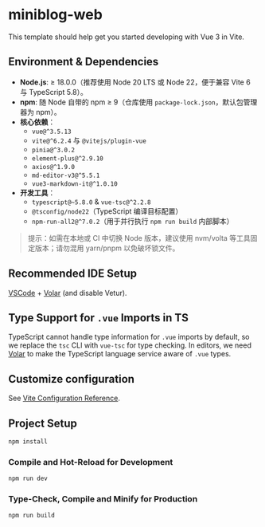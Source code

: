 # miniblog-web

This template should help get you started developing with Vue 3 in Vite.

## Environment & Dependencies

- **Node.js**: ≥ 18.0.0（推荐使用 Node 20 LTS 或 Node 22，便于兼容 Vite 6 与 TypeScript 5.8）。
- **npm**: 随 Node 自带的 npm ≥ 9（仓库使用 `package-lock.json`，默认包管理器为 npm）。
- **核心依赖**：
 	- `vue@^3.5.13`
 	- `vite@^6.2.4` 与 `@vitejs/plugin-vue`
 	- `pinia@^3.0.2`
 	- `element-plus@^2.9.10`
 	- `axios@^1.9.0`
 	- `md-editor-v3@^5.5.1`
 	- `vue3-markdown-it@^1.0.10`
- **开发工具**：
 	- `typescript@~5.8.0` & `vue-tsc@^2.2.8`
 	- `@tsconfig/node22`（TypeScript 编译目标配置）
 	- `npm-run-all2@^7.0.2`（用于并行执行 `npm run build` 内部脚本）

> 提示：如需在本地或 CI 中切换 Node 版本，建议使用 nvm/volta 等工具固定版本；请勿混用 yarn/pnpm 以免破坏锁文件。

## Recommended IDE Setup

[VSCode](https://code.visualstudio.com/) + [Volar](https://marketplace.visualstudio.com/items?itemName=Vue.volar) (and disable Vetur).

## Type Support for `.vue` Imports in TS

TypeScript cannot handle type information for `.vue` imports by default, so we replace the `tsc` CLI with `vue-tsc` for type checking. In editors, we need [Volar](https://marketplace.visualstudio.com/items?itemName=Vue.volar) to make the TypeScript language service aware of `.vue` types.

## Customize configuration

See [Vite Configuration Reference](https://vite.dev/config/).

## Project Setup

```sh
npm install
```

### Compile and Hot-Reload for Development

```sh
npm run dev
```

### Type-Check, Compile and Minify for Production

```sh
npm run build
```
